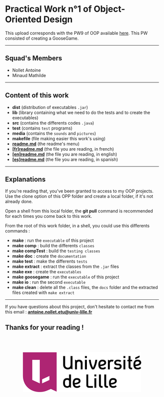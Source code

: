 # Practical Work n°1 of Object-Oriented Design

This upload corresponds with the PW9 of OOP available [here](media/jeu_de_loie.pdf "PW9").
This PW consisted of creating a GooseGame.

---
##  Squad's Members

* Nollet Antoine
* Minaud Mathilde

---
## Content of this work

* **dist** (distribution of executables `.jar`)
* **lib** (library containing what we need to do the tests and to create the executables)
* **src** (contains the differents codes `.java`)
* **test** (contains `test` programs)
* **media** (contains the `sounds` and `pictures`)
* **makefile** (file making easier this work's using)
* [**readme.md**](readme.md "readme menu") (the readme's menu)
* [**[fr]readme.md**]([fr]readme.md "readme in french") (the file you are reading, in french)
* [**[en]readme.md**]([en]readme.md "readme in english") (the file you are reading, in english)
* [**[es]readme.md**]([es]readme.md "readme in spanish") (the file you are reading, in spanish)

---
## Explanations

If you're reading that, you've been granted to access to my OOP projects.
Use the clone option of this OPP folder and create a local folder, if it's not already done.

Open a shell from this local folder, the **git pull** command is recommended for each times you come back to this work.

From the root of this work folder, in a shell, you could use this differents commands :

* **make** : run the `executable` of this project
* **make comp** : build the differents `classes`
* **make compTest** : build the `testing classes`
* **make doc** : create the `documentation`
* **make test** : make the differents `tests`
* **make extract** : extract the classes from the `.jar` files
* **make exe** : create the `executables`
* **make goosegame** : run the `executable` of this project
* **make io** : run the second `executable`
* **make clean** : delete all the `.class` files, the `docs` folder and the extracted files created with `make extract`

---

If you have questions about this project, don't hesitate to contact me from this email : **antoine.nollet.etu@univ-lille.fr**

Thanks for your reading !
---
<br />
<br />
<br />
<div style="text-align:center"><img src="media/pictures/logo.png"alt="Université de Lille"/></div>
